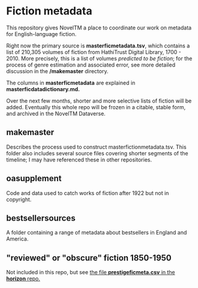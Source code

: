 Fiction metadata
================

This repository gives NovelTM a place to coordinate our work on metadata for English-language fiction.

Right now the primary source is **masterficmetadata.tsv**, which contains a list of 210,305 volumes of fiction from HathiTrust Digital Library, 1700 - 2010. More precisely, this is a list of volumes *predicted to be fiction*; for the process of genre estimation and associated error, see more detailed discussion in the **/makemaster** directory.

The columns in **masterficmetadata** are explained in **masterficdatadictionary.md.**

Over the next few months, shorter and more selective lists of fiction will be added. Eventually this whole repo will be frozen in a citable, stable form, and archived in the NovelTM Dataverse.

makemaster
----------

Describes the process used to construct masterfictionmetadata.tsv. This folder also includes several source files covering shorter segments of the timeline; I may have referenced these in other repositories.

oasupplement
------------

Code and data used to catch works of fiction after 1922 but not in copyright.

bestsellersources
-----------------

A folder containing a range of metadata about bestsellers in England and America.

"reviewed" or "obscure" fiction 1850-1950
-----------------------------------------

Not included in this repo, but see [the file **prestigeficmeta.csv** in the **horizon** repo.](https://github.com/tedunderwood/horizon/tree/master/chapter3/metadata)
